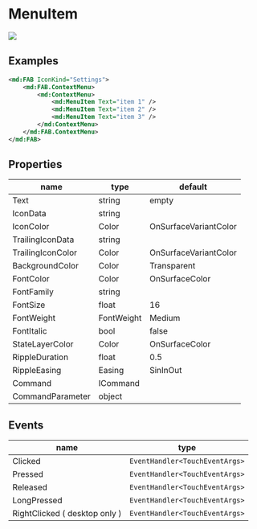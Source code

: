 # MenuItem



![](/assets/context-menus.png)


## Examples

```xml
<md:FAB IconKind="Settings">
	<md:FAB.ContextMenu>
        <md:ContextMenu>
            <md:MenuItem Text="item 1" />
            <md:MenuItem Text="item 2" />
            <md:MenuItem Text="item 3" />
    	</md:ContextMenu>
	</md:FAB.ContextMenu>
</md:FAB>
```





## Properties

| name              | type       | default               |
| ----------------- | ---------- | --------------------- |
| Text              | string     | empty                 |
| IconData          | string     |                       |
| IconColor         | Color      | OnSurfaceVariantColor |
| TrailingIconData  | string     |                       |
| TrailingIconColor | Color      | OnSurfaceVariantColor |
| BackgroundColor   | Color      | Transparent           |
| FontColor         | Color      | OnSurfaceColor        |
| FontFamily        | string     |                       |
| FontSize          | float      | 16                    |
| FontWeight        | FontWeight | Medium                |
| FontItalic        | bool       | false                 |
| StateLayerColor   | Color      | OnSurfaceColor        |
| RippleDuration    | float      | 0.5                   |
| RippleEasing      | Easing     | SinInOut              |
| Command           | ICommand   |                       |
| CommandParameter  | object     |                       |



## Events



| name                          | type                           |
| ----------------------------- | ------------------------------ |
| Clicked                       | `EventHandler<TouchEventArgs>` |
| Pressed                       | `EventHandler<TouchEventArgs>` |
| Released                      | `EventHandler<TouchEventArgs>` |
| LongPressed                   | `EventHandler<TouchEventArgs>` |
| RightClicked ( desktop only ) | `EventHandler<TouchEventArgs>` |